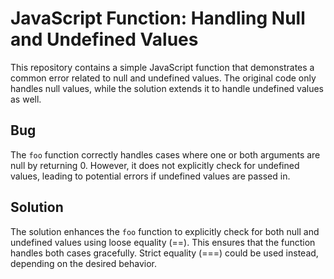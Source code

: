 # JavaScript Function: Handling Null and Undefined Values

This repository contains a simple JavaScript function that demonstrates a common error related to null and undefined values.  The original code only handles null values, while the solution extends it to handle undefined values as well.

## Bug

The `foo` function correctly handles cases where one or both arguments are null by returning 0. However, it does not explicitly check for undefined values, leading to potential errors if undefined values are passed in.

## Solution

The solution enhances the `foo` function to explicitly check for both null and undefined values using loose equality (==). This ensures that the function handles both cases gracefully.  Strict equality (===) could be used instead, depending on the desired behavior.
